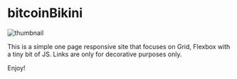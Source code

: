 # bitcoinBikini

![thumbnail](https://github.com/knettwerk/bitcoinBikini/assets/4305746/d5400f02-c077-48ab-b8be-31688535045f)


This is a simple one page responsive site that focuses on Grid, Flexbox with a tiny bit of JS.  Links are only for decorative purposes only.

Enjoy!
